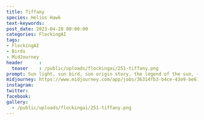 ```yaml
---
title: Tiffany
species: Helios Hawk
text-keywords: 
post_date: 2023-04-28 00:00:00
categories: FlockingAI
tags:
- FlockingAI
- Birds
- MidJourney 
header      :
  teaser    : /public/uploads/flockingai/251-tiffany.png
prompt: Sun light, sun bird, sun origin story, the legend of the sun, ☀️ ☀️, by James Jean and studio ghibli and lisa frank, manga, artistic creative
midjourney: https://www.midjourney.com/app/jobs/36314fb3-b4ce-43e9-be61-5f031d4b79a2
instagram: 
twitter: 
facebook: 
gallery: 
  - /public/uploads/flockingai/251-tiffany.png
---
```


